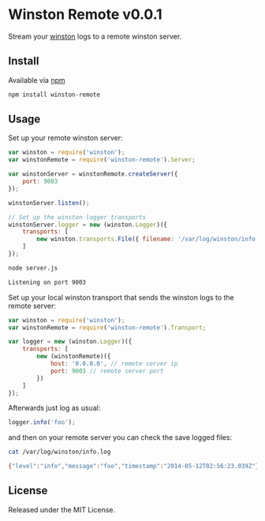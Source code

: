 # Winston Remote v0.0.1

Stream your [winston](https://github.com/flatiron/winston) logs to a remote winston server.

## Install

Available via [npm](https://www.npmjs.org/)

```bash
npm install winston-remote
```

## Usage

Set up your remote winston server:

```javascript
var winston = require('winston');
var winstonRemote = require('winston-remote').Server;

var winstonServer = winstonRemote.createServer({
    port: 9003
});

winstonServer.listen();

// Set up the winston logger transports
winstonServer.logger = new (winston.Logger)({
    transports: [
        new winston.transports.File({ filename: '/var/log/winston/info.log' })
    ]
});
```

```bash
node server.js

Listening on port 9003
```

Set up your local winston transport that sends the winston logs to the remote server:

```javascript
var winston = require('winston');
var winstonRemote = require('winston-remote').Transport;

var logger = new (winston.Logger)({
    transports: [
        new (winstonRemote)({
            host: '0.0.0.0', // remote server ip
            port: 9003 // remote server port
        })
    ]
});
```

Afterwards just log as usual:

```javascript
logger.info('foo');
```

and then on your remote server you can check the save logged files:

```bash
cat /var/log/winston/info.log

{"level":"info","message":"foo","timestamp":"2014-05-12T02:56:23.039Z"}
```

## License

Released under the MIT License.
